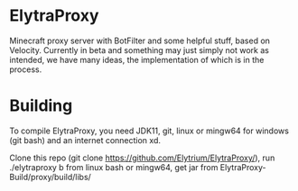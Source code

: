 # ElytraProxy

Minecraft proxy server with BotFilter and some helpful stuff, based on Velocity. Currently in beta and something may just simply not work as intended, we have many ideas, the implementation of which is in the process.

# Building

To compile ElytraProxy, you need JDK11, git, linux or mingw64 for windows (git bash) and an internet connection xd.

Clone this repo (git clone https://github.com/Elytrium/ElytraProxy/), run ./elytraproxy b from linux bash or mingw64, get jar from ElytraProxy-Build/proxy/build/libs/
